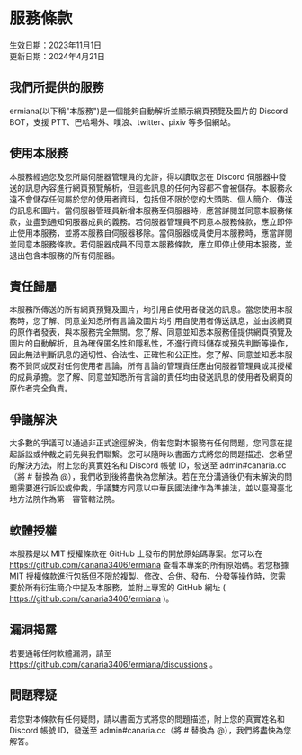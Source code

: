 # 服務條款
生效日期：2023年11月1日  
更新日期：2024年4月21日

## 我們所提供的服務
ermiana(以下稱"本服務")是一個能夠自動解析並顯示網頁預覽及圖片的 Discord BOT，支援 PTT、巴哈場外、噗浪、twitter、pixiv 等多個網站。

## 使用本服務
本服務經過您及您所屬伺服器管理員的允許，得以讀取您在 Discord 伺服器中發送的訊息內容進行網頁預覽解析，但這些訊息的任何內容都不會被儲存。本服務永遠不會儲存任何屬於您的使用者資料，包括但不限於您的大頭貼、個人簡介、傳送的訊息和圖片。當伺服器管理員新增本服務至伺服器時，應當詳閱並同意本服務條款，並盡到通知伺服器成員的義務。若伺服器管理員不同意本服務條款，應立即停止使用本服務，並將本服務自伺服器移除。當伺服器成員使用本服務時，應當詳閱並同意本服務條款。若伺服器成員不同意本服務條款，應立即停止使用本服務，並退出包含本服務的所有伺服器。

## 責任歸屬
本服務所傳送的所有網頁預覽及圖片，均引用自使用者發送的訊息。當您使用本服務時，您了解、同意並知悉所有言論及圖片均引用自使用者傳送訊息，並由該網頁的原作者發表，與本服務完全無關。您了解、同意並知悉本服務僅提供網頁預覽及圖片的自動解析，且為確保匿名性和隱私性，不進行資料儲存或預先判斷等操作，因此無法判斷訊息的適切性、合法性、正確性和公正性。您了解、同意並知悉本服務不贊同或反對任何使用者言論，所有言論的管理責任應由伺服器管理員或其授權的成員承擔。您了解、同意並知悉所有言論的責任均由發送訊息的使用者及網頁的原作者完全負責。

## 爭議解決
大多數的爭議可以通過非正式途徑解決，倘若您對本服務有任何問題，您同意在提起訴訟或仲裁之前先與我們聯繫。您可以隨時以書面方式將您的問題描述、您希望的解決方法，附上您的真實姓名和 Discord 帳號 ID，發送至 admin#canaria.cc（將 # 替換為 @），我們收到後將盡快為您解決。若在充分溝通後仍有未解決的問題需要進行訴訟或仲裁，爭議雙方同意以中華民國法律作為準據法，並以臺灣臺北地方法院作為第一審管轄法院。

## 軟體授權
本服務是以 MIT 授權條款在 GitHub 上發布的開放原始碼專案。您可以在 https://github.com/canaria3406/ermiana 查看本專案的所有原始碼。若您根據 MIT 授權條款進行包括但不限於複製、修改、合併、發布、分發等操作時，您需要於所有衍生簡介中提及本服務，並附上專案的 GitHub 網址 ( https://github.com/canaria3406/ermiana )。

## 漏洞揭露
若要通報任何軟體漏洞，請至 https://github.com/canaria3406/ermiana/discussions 。

## 問題釋疑
若您對本條款有任何疑問，請以書面方式將您的問題描述，附上您的真實姓名和 Discord 帳號 ID，發送至 admin#canaria.cc（將 # 替換為 @），我們將盡快為您解答。
